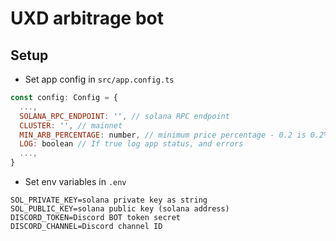 # UXD arbitrage bot

## Setup

- Set app config in `src/app.config.ts`

```js
const config: Config = {
  ...,
  SOLANA_RPC_ENDPOINT: '', // solana RPC endpoint
  CLUSTER: '', // mainnet
  MIN_ARB_PERCENTAGE: number, // minimum price percentage - 0.2 is 0.2%
  LOG: boolean // If true log app status, and errors
  ...,
}

```

- Set env variables in `.env`

```env
SOL_PRIVATE_KEY=solana private key as string
SOL_PUBLIC_KEY=solana public key (solana address)
DISCORD_TOKEN=Discord BOT token secret
DISCORD_CHANNEL=Discord channel ID
```
